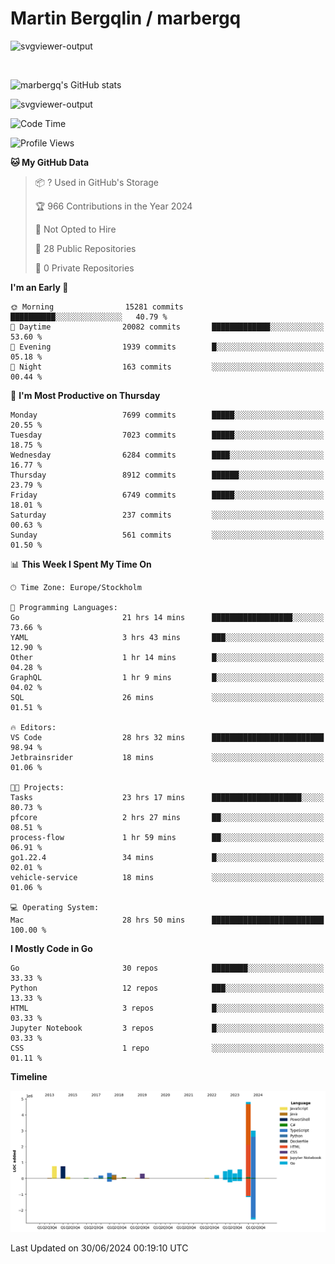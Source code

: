# Martin Bergqlin / marbergq

![svgviewer-output](https://user-images.githubusercontent.com/2405410/206014777-22d41ecb-c24f-421d-b7d9-bba2cb5bb0de.svg)

<br>

<!--- [![Martin's Week](https://github-readme-stats.vercel.app/api/wakatime?username=marbergq&theme=dark)](https://github.com/anuraghazra/github-readme-stats) -->

![marbergq's GitHub stats](https://github-readme-stats.vercel.app/api?username=marbergq&count_private=true&show_icons=true)

![svgviewer-output](https://wakatime.com/badge/user/3f0a2069-6683-4e19-9a4a-7d21ea815067.svg)

<!--START_SECTION:waka-->
![Code Time](http://img.shields.io/badge/Code%20Time-4%2C196%20hrs%2013%20mins-blue)

![Profile Views](http://img.shields.io/badge/Profile%20Views-0-blue)

**🐱 My GitHub Data** 

> 📦 ? Used in GitHub's Storage 
 > 
> 🏆 966 Contributions in the Year 2024
 > 
> 🚫 Not Opted to Hire
 > 
> 📜 28 Public Repositories 
 > 
> 🔑 0 Private Repositories 
 > 
**I'm an Early 🐤** 

```text
🌞 Morning                15281 commits       ██████████░░░░░░░░░░░░░░░   40.79 % 
🌆 Daytime                20082 commits       █████████████░░░░░░░░░░░░   53.60 % 
🌃 Evening                1939 commits        █░░░░░░░░░░░░░░░░░░░░░░░░   05.18 % 
🌙 Night                  163 commits         ░░░░░░░░░░░░░░░░░░░░░░░░░   00.44 % 
```
📅 **I'm Most Productive on Thursday** 

```text
Monday                   7699 commits        █████░░░░░░░░░░░░░░░░░░░░   20.55 % 
Tuesday                  7023 commits        █████░░░░░░░░░░░░░░░░░░░░   18.75 % 
Wednesday                6284 commits        ████░░░░░░░░░░░░░░░░░░░░░   16.77 % 
Thursday                 8912 commits        ██████░░░░░░░░░░░░░░░░░░░   23.79 % 
Friday                   6749 commits        █████░░░░░░░░░░░░░░░░░░░░   18.01 % 
Saturday                 237 commits         ░░░░░░░░░░░░░░░░░░░░░░░░░   00.63 % 
Sunday                   561 commits         ░░░░░░░░░░░░░░░░░░░░░░░░░   01.50 % 
```


📊 **This Week I Spent My Time On** 

```text
🕑︎ Time Zone: Europe/Stockholm

💬 Programming Languages: 
Go                       21 hrs 14 mins      ██████████████████░░░░░░░   73.66 % 
YAML                     3 hrs 43 mins       ███░░░░░░░░░░░░░░░░░░░░░░   12.90 % 
Other                    1 hr 14 mins        █░░░░░░░░░░░░░░░░░░░░░░░░   04.28 % 
GraphQL                  1 hr 9 mins         █░░░░░░░░░░░░░░░░░░░░░░░░   04.02 % 
SQL                      26 mins             ░░░░░░░░░░░░░░░░░░░░░░░░░   01.51 % 

🔥 Editors: 
VS Code                  28 hrs 32 mins      █████████████████████████   98.94 % 
Jetbrainsrider           18 mins             ░░░░░░░░░░░░░░░░░░░░░░░░░   01.06 % 

🐱‍💻 Projects: 
Tasks                    23 hrs 17 mins      ████████████████████░░░░░   80.73 % 
pfcore                   2 hrs 27 mins       ██░░░░░░░░░░░░░░░░░░░░░░░   08.51 % 
process-flow             1 hr 59 mins        ██░░░░░░░░░░░░░░░░░░░░░░░   06.91 % 
go1.22.4                 34 mins             █░░░░░░░░░░░░░░░░░░░░░░░░   02.01 % 
vehicle-service          18 mins             ░░░░░░░░░░░░░░░░░░░░░░░░░   01.06 % 

💻 Operating System: 
Mac                      28 hrs 50 mins      █████████████████████████   100.00 % 
```

**I Mostly Code in Go** 

```text
Go                       30 repos            ████████░░░░░░░░░░░░░░░░░   33.33 % 
Python                   12 repos            ███░░░░░░░░░░░░░░░░░░░░░░   13.33 % 
HTML                     3 repos             █░░░░░░░░░░░░░░░░░░░░░░░░   03.33 % 
Jupyter Notebook         3 repos             █░░░░░░░░░░░░░░░░░░░░░░░░   03.33 % 
CSS                      1 repo              ░░░░░░░░░░░░░░░░░░░░░░░░░   01.11 % 
```



**Timeline**

![Lines of Code chart](https://raw.githubusercontent.com/marbergq/marbergq/main/assets/bar_graph.png)


 Last Updated on 30/06/2024 00:19:10 UTC
<!--END_SECTION:waka-->
